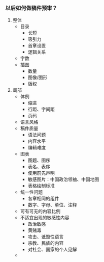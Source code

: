 ### 以后如何做稿件预审？

1. 整体
	+ 目录
		- 长短
		- 吸引力
		- 首章设置
		- 逻辑关系
	+ 字数
	+ 插图
		- 数量
		- 图像/图形
		- 版权
2. 局部
	+ 体例
		- 缩进
		- 行距、字间距
		- 页码
	+ 语言风格
	+ 稿件质量
		- 语法问题
		- 内容水平
		- 编辑难度
	+ 图表
		- 图题、图序
		- 表名、表序
		- 使用前先声明
		- 敏感图片：中国政治领袖、中国地图
		- 表格绘制标准
	+ 统一性问题
		- 各章相同的组件
		- 数字、字母、单位、注释
	+ 可有可无的内容比例
	+ 不适宜出现的敏感性内容
		- 政治敏感
		- 黄赌毒
		- 攻击、诋毁性语言
		- 宗教、民族的内容
		- 对社会、国家的个人见解
	+
